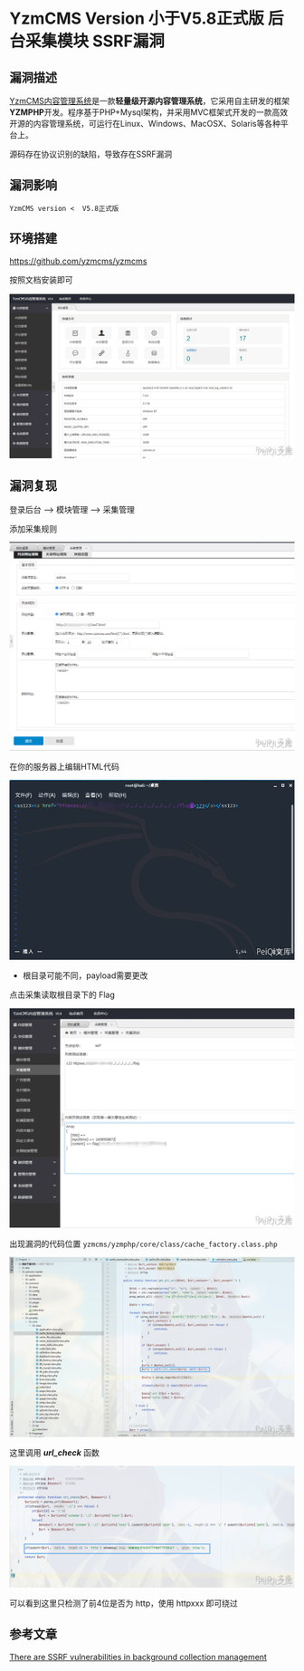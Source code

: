 # 

# YzmCMS Version 小于V5.8正式版 后台采集模块 SSRF漏洞

## 漏洞描述

[YzmCMS内容管理系统](https://www.yzmcms.com/)是一款**轻量级开源内容管理系统**，它采用自主研发的框架**YZMPHP**开发。程序基于PHP+Mysql架构，并采用MVC框架式开发的一款高效开源的内容管理系统，可运行在Linux、Windows、MacOSX、Solaris等各种平台上。

源码存在协议识别的缺陷，导致存在SSRF漏洞

## 漏洞影响

```
YzmCMS version <  V5.8正式版
```

## 环境搭建

https://github.com/yzmcms/yzmcms

按照文档安装即可

![](./images/202202170906852.png)

## 漏洞复现

登录后台 --> 模块管理 --> 采集管理

添加采集规则

![](./images/202202170906839.png)

在你的服务器上编辑HTML代码

![](./images/202202170906899.png)

- 根目录可能不同，payload需要更改

点击采集读取根目录下的 Flag



![](./images/202202170906740.png)

出现漏洞的代码位置 `yzmcms/yzmphp/core/class/cache_factory.class.php`

![](./images/202202170906476.png)

这里调用 ***url_check*** 函数

![](./images/202202170906456.png)

可以看到这里只检测了前4位是否为 http，使用 httpxxx 即可绕过

## 参考文章

[There are SSRF vulnerabilities in background collection management](https://github.com/yzmcms/yzmcms/issues/53)
